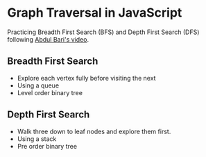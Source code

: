 # Graph Traversal in JavaScript

Practicing Breadth First Search (BFS) and Depth First Search (DFS) following [Abdul Bari's video](https://www.youtube.com/watch?v=pcKY4hjDrxk).

## Breadth First Search

* Explore each vertex fully before visiting the next
* Using a queue
* Level order binary tree

## Depth First Search

* Walk three down to leaf nodes and explore them first.
* Using a stack
* Pre order binary tree
